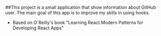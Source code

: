 
##This project is a small application that show information about GitHub user.
The main goal of this app is to improve my skills in using hooks.
- Based on O`Reilly's book "Learning React.Modern Patterns for Developing React Apps"
